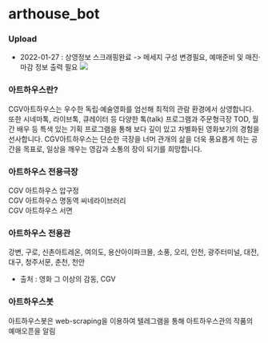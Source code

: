 # arthouse_bot

### Upload
- 2022-01-27 : 상영정보 스크래핑완료 -> 메세지 구성 변경필요, 예매준비 및 매진·마감 정보 출력 필요
![](https://user-images.githubusercontent.com/50387479/151309074-53d8f011-3eec-4827-ba53-adae20981569.JPG)

### 아트하우스란?
CGV아트하우스는 우수한 독립·예술영화를 엄선해 최적의 관람 환경에서 상영합니다. 또한 시네마톡, 라이브톡, 큐레이터 등 다양한 톡(talk) 프로그램과 주문형극장 TOD, 월간 배우 등 특색 있는 기획 프로그램을 통해 보다 깊이 있고 차별화된 영화보기의 경험을 선사합니다. CGV아트하우스는 단순한 극장을 너머 관개의 삶을 더욱 풍요롭게 하는 공간을 목표로, 일상을 깨우는 영감과 소통의 장이 되기를 희망합니다.
  
### 아트하우스 전용극장
CGV 아트하우스 압구정  
CGV 아트하우스 명동역 씨네라이브러리  
CGV 아트하우스 서면  
  
### 아트하우스 전용관
강변, 구로, 신촌아트레온, 여의도, 용산아이파크몰, 소풍, 오리, 인천, 광주터미널, 대전, 대구, 청주서문, 춘천, 천안

- 출처 : 영화 그 이상의 감동, CGV 


### 아트하우스봇
아트하우스봇은 web-scraping을 이용하여 텔레그램을 통해 아트하우스관의 작품의 예매오픈을 알림  



